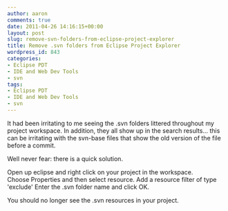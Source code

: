 ```yaml
---
author: aaron
comments: true
date: 2011-04-26 14:16:15+00:00
layout: post
slug: remove-svn-folders-from-eclipse-project-explorer
title: Remove .svn folders from Eclipse Project Explorer
wordpress_id: 843
categories:
- Eclipse PDT
- IDE and Web Dev Tools
- svn
tags:
- Eclipse PDT
- IDE and Web Dev Tools
- svn
---
```


It had been irritating to me seeing the .svn folders littered throughout my project workspace.  In addition, they all show up in the search results... this can be irritating with the svn-base files that show the old version of the file before a commit.

Well never fear: there is a quick solution.  

Open up eclipse and right click on your project in the workspace.  
Choose Properties and then select resource.  Add a resource filter of type 'exclude'
Enter the .svn folder name and click OK.  

You should no longer see the .svn resources in your project.
